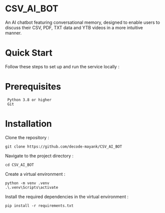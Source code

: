 # CSV_AI_BOT
An AI chatbot featuring conversational memory, designed to enable users to discuss their CSV, PDF, TXT data and YTB videos in a more intuitive manner.

# Quick Start 

Follow these steps to set up and run the service locally :

# Prerequisites
     Python 3.8 or higher
     Git

# Installation
Clone the repository :

    git clone https://github.com/decode-mayank/CSV_AI_BOT

Navigate to the project directory :

    cd CSV_AI_BOT

Create a virtual environment :

    python -m venv .venv
    .\.venv\Scripts\activate
    
Install the required dependencies in the virtual environment :

    pip install -r requirements.txt
